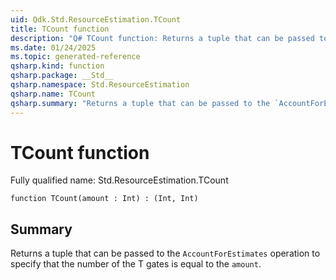```yaml
---
uid: Qdk.Std.ResourceEstimation.TCount
title: TCount function
description: "Q# TCount function: Returns a tuple that can be passed to the `AccountForEstimates` operation to specify that the number of the T gates is equal to the `amount`."
ms.date: 01/24/2025
ms.topic: generated-reference
qsharp.kind: function
qsharp.package: __Std__
qsharp.namespace: Std.ResourceEstimation
qsharp.name: TCount
qsharp.summary: "Returns a tuple that can be passed to the `AccountForEstimates` operation to specify that the number of the T gates is equal to the `amount`."
---
```


# TCount function

Fully qualified name: Std.ResourceEstimation.TCount

```qsharp
function TCount(amount : Int) : (Int, Int)
```

## Summary
Returns a tuple that can be passed to the `AccountForEstimates` operation
to specify that the number of the T gates is equal to the `amount`.
